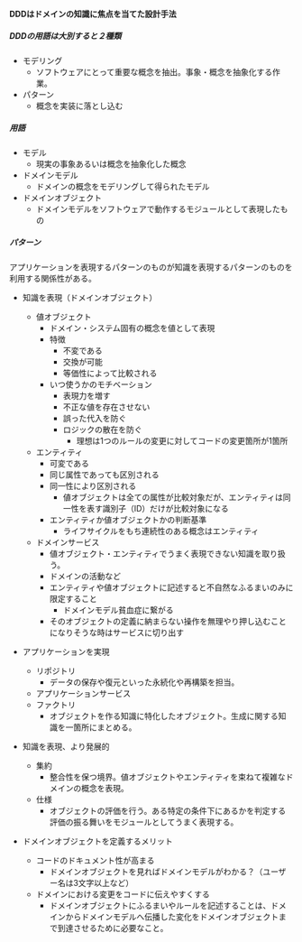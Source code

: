 #### DDDはドメインの知識に焦点を当てた設計手法

##### DDDの用語は大別すると２種類
- モデリング
  - ソフトウェアにとって重要な概念を抽出。事象・概念を抽象化する作業。
- パターン
  - 概念を実装に落とし込む

##### 用語
- モデル
  - 現実の事象あるいは概念を抽象化した概念
- ドメインモデル
  - ドメインの概念をモデリングして得られたモデル
- ドメインオブジェクト
  - ドメインモデルをソフトウェアで動作するモジュールとして表現したもの

##### パターン

アプリケーションを表現するパターンのものが知識を表現するパターンのものを利用する関係性がある。

- 知識を表現（ドメインオブジェクト）
  - 値オブジェクト
    - ドメイン・システム固有の概念を値として表現
    - 特徴
      - 不変である
      - 交換が可能
      - 等価性によって比較される
    - いつ使うかのモチベーション
      - 表現力を増す
      - 不正な値を存在させない
      - 誤った代入を防ぐ
      - ロジックの散在を防ぐ
        - 理想は1つのルールの変更に対してコードの変更箇所が1箇所
  - エンティティ
    - 可変である
    - 同じ属性であっても区別される
    - 同一性により区別される
      - 値オブジェクトは全ての属性が比較対象だが、エンティティは同一性を表す識別子（ID）だけが比較対象になる
    - エンティティか値オブジェクトかの判断基準
      - ライフサイクルをもち連続性のある概念はエンティティ
  - ドメインサービス
    - 値オブジェクト・エンティティでうまく表現できない知識を取り扱う。
    - ドメインの活動など
    - エンティティや値オブジェクトに記述すると不自然なふるまいのみに限定すること
      - ドメインモデル貧血症に繋がる
    - そのオブジェクトの定義に納まらない操作を無理やり押し込むことになりそうな時はサービスに切り出す
- アプリケーションを実現
  - リポジトリ
    - データの保存や復元といった永続化や再構築を担当。
  - アプリケーションサービス
  - ファクトリ
    - オブジェクトを作る知識に特化したオブジェクト。生成に関する知識を一箇所にまとめる。
- 知識を表現、より発展的
  - 集約
    - 整合性を保つ境界。値オブジェクトやエンティティを束ねて複雑なドメインの概念を表現。
  - 仕様
    - オブジェクトの評価を行う。ある特定の条件下にあるかを判定する評価の振る舞いをモジュールとしてうまく表現する。

- ドメインオブジェクトを定義するメリット
  - コードのドキュメント性が高まる
    - ドメインオブジェクトを見ればドメインモデルがわかる？（ユーザー名は3文字以上など）
  - ドメインにおける変更をコードに伝えやすくする
    - ドメインオブジェクトにふるまいやルールを記述することは、ドメインからドメインモデルへ伝播した変化をドメインオブジェクトまで到達させるために必要なこと。